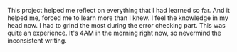 This project helped me reflect on everything that I had learned so far. And it helped me, forced me to learn more than I knew. I feel the knowledge in my head now. I had to grind the most during the error checking part. This was quite an experience. It's 4AM in the morning right now, so nevermind the inconsistent writing.